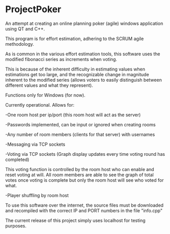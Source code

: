 # ProjectPoker
An attempt at creating an online planning poker (agile) windows application using QT and C++.


This program is for effort estimation, adhering to the SCRUM agile methodology.


As is common in the various effort estimation tools, this software uses the modified fibonacci series as increments when voting.
 
 
 This is because of the inherent difficulty in estimating values when estimations get too large, and the recognizable change in magnitude   inherent to the modified series (allows voters to easily distinguish between different values and what they represent).

Functions only for Windows (for now).


Currently operational. Allows for:

-One room host per ip/port (this room host will act as the server)

-Passwords implemented, can be input or ignored when creating rooms

-Any number of room members (clients for that server) with usernames

-Messaging via TCP sockets

-Voting via TCP sockets (Graph display updates every time voting round has completed)

  This voting function is controlled by the room host who can enable and reset voting at will.
  All room members are able to see the graph of total votes once voting is complete but only the room host will see who voted for what. 

-Player shuffling by room host


To use this software over the internet, the source files must be downloaded and recompiled with the correct IP and PORT numbers in the file "info.cpp"

The current release of this project simply uses localhost for testing purposes.
